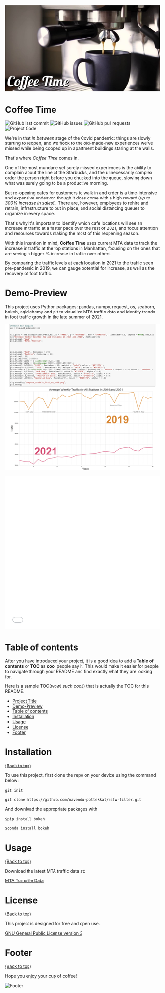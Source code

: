 <!-- Add banner here -->
![Banner](https://github.com/CeliaSagas/coffee-time/blob/1cc77bd51027beafe9cb39f6c140931c2e96231f/Coffee%20Time.jpg)

# Coffee Time

<!-- Add buttons here -->


![GitHub last commit](https://img.shields.io/github/last-commit/CeliaSagas/coffee-time)
![GitHub issues](https://img.shields.io/github/issues/CeliaSagas/coffee-time)
![GitHub pull requests](https://img.shields.io/github/issues-pr-closed/CeliaSagas/coffee-time)
![Project Code](https://img.shields.io/github/languages/top/CeliaSagas/Coffee-Time)


<!-- Describe your project in brief -->

We're in that *in between* stage of the Covid pandemic: things are slowly starting to reopen, and we flock to the old-made-new experiences we've missed while being cooped up in apartment buildings staring at the walls.

That's where *Coffee Time* comes in.

One of the most mundane yet sorely missed experiences is the ability to complain about the line at the Starbucks, and the unnecessarily complex order the person right before you chucked into the queue, slowing down what was surely going to be a productive morning.

But re-opening cafes for customers to walk in and order is a time-intensive and expensive endeavor, though it does come with a high reward (*up to 300% increase in sales!*). There are, however, employees to rehire and retrain, infrastructure to put in place, and social distancing queues to organize in every space.

That's why it's important to identify which cafe locations will see an increase in traffic at a faster pace over the rest of 2021, and focus attention and resources towards making the most of this reopening season.

With this intention in mind, **Coffee Time** uses current MTA data to track the increase in traffic at the top stations in Manhattan, focusing on the ones that are seeing a bigger % increase in traffic over others.

By comparing the traffic levels at each location in 2021 to the traffic seen pre-pandemic in 2019, we can gauge potential for increase, as well as the  recovery of foot traffic.


# Demo-Preview
<!-- Add a demo for your project -->

This project uses Python packages: pandas, numpy, request, os, seaborn, bokeh, sqlalchemy and plt to visualize MTA traffic data and identify trends in foot traffic growth in the late summer of 2021.

![MTA Traffic](https://github.com/CeliaSagas/coffee-time/blob/7d325f57443562c08f0457e894099e3f96ba50c7/2019_2021_traffic.png)

<iframe src="./starbucks.html"
    sandbox="allow-same-origin allow-scripts"
    width="100%"
    height="500"
    scrolling="no"
    seamless="seamless"
    frameborder="0">
</iframe>

# Table of contents

After you have introduced your project, it is a good idea to add a **Table of contents** or **TOC** as **cool** people say it. This would make it easier for people to navigate through your README and find exactly what they are looking for.

Here is a sample TOC(*wow! such cool!*) that is actually the TOC for this README.

- [Project Title](#project-title)
- [Demo-Preview](#demo-preview)
- [Table of contents](#table-of-contents)
- [Installation](#installation)
- [Usage](#usage)
- [License](#license)
- [Footer](#footer)

# Installation
[(Back to top)](#table-of-contents)


To use this project, first clone the repo on your device using the command below:

```git init```

```git clone https://github.com/navendu-pottekkat/nsfw-filter.git```

And download the appropriate packages with

```$pip install bokeh```

```$conda install bokeh```

# Usage
[(Back to top)](#table-of-contents)

Download the latest MTA traffic data at:

[MTA Turnstile Data](http://web.mta.info/developers/turnstile.html)


# License
[(Back to top)](#table-of-contents)

This project is designed for free and open use.

[GNU General Public License version 3](https://opensource.org/licenses/GPL-3.0)

# Footer
[(Back to top)](#table-of-contents)

Hope you enjoy your cup of coffee!

<!-- Add the footer here -->

![Footer](https://github.com/CeliaSagas/coffee-time/blob/02502d869d1d975c1a98e2b259818ca3a802df16/footer.png)
